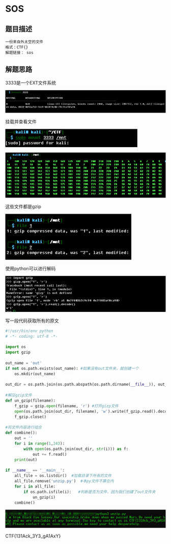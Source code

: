 # SOS

## 题目描述
```
一份来自外太空的文件
格式：CTF{}
解题链接： sos
```

## 解题思路

3333是一个EXT文件系统

![](images/ctf-2021-06-02-16-24-07.png)

挂载并查看文件

![](images/ctf-2021-06-02-16-24-39.png)

![](images/ctf-2021-06-02-16-24-57.png)

这些文件都是gzip

![](images/ctf-2021-06-02-16-25-28.png)

使用python可以进行解码

![](images/ctf-2021-06-02-16-27-05.png)

写一段代码获取所有的原文

```python
#!/usr/bin/env python
# -*- coding: utf-8 -*-

import os
import gzip
 
out_name = 'out'
if not os.path.exists(out_name): #如果没有out文件夹，就创建一个
    os.mkdir(out_name)
 
out_dir = os.path.join(os.path.abspath(os.path.dirname(__file__)), out_name)

#解压gzip文件
def un_gzip(filename):
    f_gzip = gzip.open(filename, 'r') #打开gizp文件
    open(os.path.join(out_dir, filename), 'w').write(f_gzip.read().decode())  #压缩文件读出是byte，要decode()转成string
    f_gzip.close()

#将文件内容进行组合
def combine():
    out = ''
    for i in range(1,243):
        with open(os.path.join(out_dir, str(i))) as f:
            out += f.read()
    print(out)
 
if __name__ == '__main__':
    all_file = os.listdir()  #加载目录下所有的文件
    all_file.remove('unzip.py')  #本py文件不算在内
    for i in all_file:
        if os.path.isfile(i):   #判断是否为文件，因为我们创建了out文件夹
            un_gzip(i)
    combine()

```

![](images/ctf-2021-06-02-16-29-35.png)

 CTF{131Ack_3Y3_gA1AxY}

